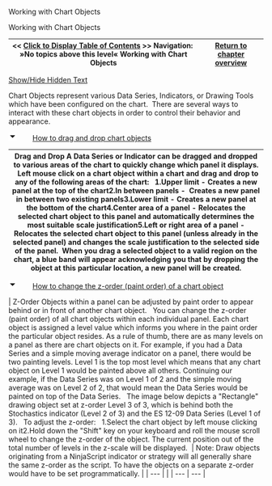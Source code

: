 ﻿


Working with Chart Objects






















Working with Chart Objects







| \<\< [Click to Display Table of Contents](working_with_chart_objects.md) \>\> **Navigation:**   »No topics above this level«   Working with Chart Objects | [Return to chapter overview](sharpdx_directwrite_textlayout-1.md) |
| --- | --- |




[Show/Hide Hidden Text](javascript:HMToggleExpandAll(!HMAnyToggleOpen()) "Click to open/close expanding sections")









Chart Objects represent various Data Series, Indicators, or Drawing Tools which have been configured on the chart.  There are several ways to interact with these chart objects in order to control their behavior and appearance.  


![tog_minus](tog_minus-1.gif)        [How to drag and drop chart objects](javascript:HMToggle('toggle','HowToDragAndDropChartObjects','HowToDragAndDropChartObjects_ICON'))




| Drag and Drop A Data Series or Indicator can be dragged and dropped to various areas of the chart to quickly change which panel it displays.    Left mouse click on a chart object within a chart and drag and drop to any of the following areas of the chart:   1\.Upper limit \- Creates a new panel at the top of the chart2\.In between panels \-  Creates a new panel in between two existing panels3\.Lower limit \- Creates a new panel at the bottom of the chart4\.Center area of a panel \- Relocates the selected chart object to this panel and automatically determines the most suitable scale justification5\.Left or right area of a panel \- Relocates the selected chart object to this panel (unless already in the selected panel) and changes the scale justification to the selected side of the panel.  When you drag a selected object to a valid region on the chart, a blue band will appear acknowledging you that by dropping the object at this particular location, a new panel will be created. |
| --- |



![tog_minus](tog_minus-1.gif)        [How to change the z\-order (paint order) of a chart object](javascript:HMToggle('toggle','HowToChangeTheZorderpaintOrderOfAChartObject','HowToChangeTheZorderpaintOrderOfAChartObject_ICON'))




| Z\-Order Objects within a panel can be adjusted by paint order to appear behind or in front of another chart object.   You can change the z\-order (paint order) of all chart objects within each individual panel. Each chart object is assigned a level value which informs you where in the paint order the particular object resides. As a rule of thumb, there are as many levels on a panel as there are chart objects on it. For example, if you had a Data Series and a simple moving average indicator on a panel, there would be two painting levels. Level 1 is the top most level which means that any chart object on Level 1 would be painted above all others. Continuing our example, if the Data Series was on Level 1 of 2 and the simple moving average was on Level 2 of 2, that would mean the Data Series would be painted on top of the Data Series.   The image below depicts a "Rectangle" drawing object set at z\-order Level 3 of 3, which is behind both the Stochastics indicator (Level 2 of 3\) and the ES 12\-09 Data Series (Level 1 of 3\).   To adjust the z\-order:   1\.Select the chart object by left mouse clicking on it2\.Hold down the "Shift" key on your keyboard and roll the mouse scroll wheel to change the z\-order of the object. The current position out of the total number of levels in the z\-scale will be displayed.    | Note: Draw objects originating from a NinjaScript indicator or strategy will all generally share the same z\-order as the script. To have the objects on a separate z\-order would have to be set programmatically. | | --- | |
| --- | --- |










